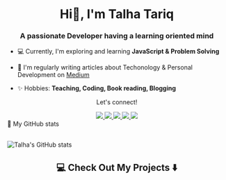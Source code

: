 <h1 align="center">Hi👋, I'm Talha Tariq</h1>
<h3 align="center">A passionate Developer having a learning oriented mind</h3>



- 💻 Currently, I'm exploring and learning **JavaScript & Problem Solving**

- 📝 I'm regularly writing articles about Techonology & Personal Development on [Medium](https://talhatariq-tt.medium.com/)

- ✨ Hobbies: **Teaching, Coding, Book reading, Blogging**



<div align="center">
<p align="center">Let's connect!</p>
<a href="https://www.linkedin.com/in/talha-tariq-7511631b0/">
    <img src="https://img.shields.io/badge/linkedin-%230077B5.svg?&style=for-the-badge&logo=linkedin&logoColor=white" />
</a>

<a href="https://web.facebook.com/profile.php?id=100027270442218">
    <img src="https://img.shields.io/badge/Facebook-1877F2?style=for-the-badge&logo=facebook&logoColor=white" />
</a>

<a href="https://twitter.com/Talha_Tariq_TT/">
    <img src="https://img.shields.io/badge/Twitter-1DA1F2?style=for-the-badge&logo=twitter&logoColor=white" />
</a>

<a href="https://www.instagram.com/talha_tariq_tt/?hl=en">
    <img src="https://img.shields.io/badge/Instagram-E4405F?style=for-the-badge&logo=instagram&logoColor=white" />
</a>


<a href="https://talhatariq-tt.medium.com/">
    <img src="https://img.shields.io/badge/Medium-12100E?style=for-the-badge&logo=medium&logoColor=white" />
</a>
</div>
<summary>📝 My GitHub stats </summary>
<br>
 
![Talha's GitHub stats](https://github-readme-stats.vercel.app/api?username=TT-talhatariq&show_icons=true&theme=radical)

<h2  align="center">💻 Check Out My Projects ⬇️ </h2>
